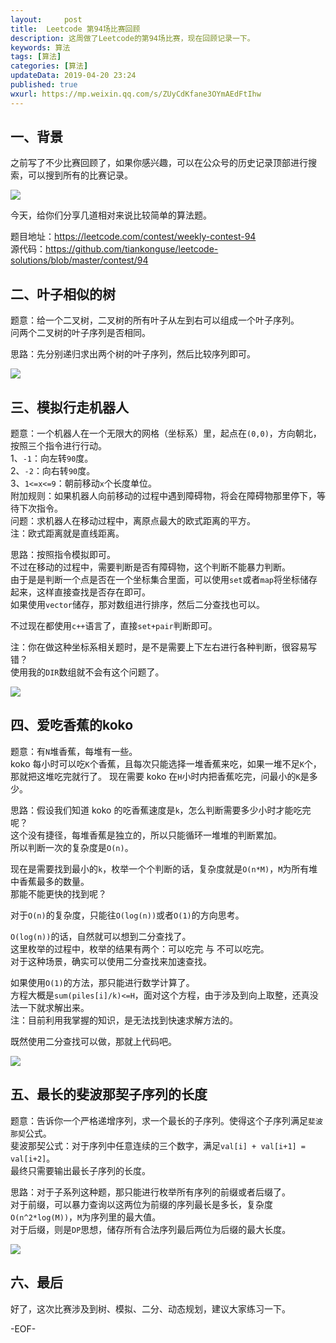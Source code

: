```yaml
---   
layout:     post  
title:  Leetcode 第94场比赛回顾  
description: 这周做了Leetcode的第94场比赛，现在回顾记录一下。    
keywords: 算法  
tags: [算法]    
categories: [算法]  
updateData: 2019-04-20 23:24   
published: true 
wxurl: https://mp.weixin.qq.com/s/ZUyCdKfane3OYmAEdFtIhw  
---  
```



## 一、背景  


之前写了不少比赛回顾了，如果你感兴趣，可以在公众号的历史记录顶部进行搜索，可以搜到所有的比赛记录。  


![](http://res.tiankonguse.com/images/2019/04/20/leetcode-contest-94-001.png)  


今天，给你们分享几道相对来说比较简单的算法题。  


题目地址：https://leetcode.com/contest/weekly-contest-94  
源代码：https://github.com/tiankonguse/leetcode-solutions/blob/master/contest/94  


## 二、叶子相似的树  


题意：给一个二叉树，二叉树的所有叶子从左到右可以组成一个叶子序列。  
问两个二叉树的叶子序列是否相同。  


思路：先分别递归求出两个树的叶子序列，然后比较序列即可。  


![](http://res.tiankonguse.com/images/2019/04/20/leetcode-contest-94-002.png)  


## 三、模拟行走机器人  


题意：一个机器人在一个无限大的网格（坐标系）里，起点在`(0,0)`，方向朝北，按照三个指令进行行动。  
1、`-1`：向左转`90`度。  
2、`-2`：向右转`90`度。  
3、`1<=x<=9`：朝前移动`x`个长度单位。  
附加规则：如果机器人向前移动的过程中遇到障碍物，将会在障碍物那里停下，等待下次指令。  
问题：求机器人在移动过程中，离原点最大的欧式距离的平方。  
注：欧式距离就是直线距离。  


思路：按照指令模拟即可。  
不过在移动的过程中，需要判断是否有障碍物，这个判断不能暴力判断。  
由于是是判断一个点是否在一个坐标集合里面，可以使用`set`或者`map`将坐标储存起来，这样直接查找是否存在即可。  
如果使用`vector`储存，那对数组进行排序，然后二分查找也可以。  


不过现在都使用`c++`语言了，直接`set+pair`判断即可。  


注：你在做这种坐标系相关题时，是不是需要上下左右进行各种判断，很容易写错？  
使用我的`DIR`数组就不会有这个问题了。  


![](http://res.tiankonguse.com/images/2019/04/20/leetcode-contest-94-003.png)  


## 四、爱吃香蕉的koko  


题意：有`N`堆香蕉，每堆有一些。  
koko 每小时可以吃`K`个香蕉，且每次只能选择一堆香蕉来吃，如果一堆不足`K`个，那就把这堆吃完就行了。
现在需要 koko 在`H`小时内把香蕉吃完，问最小的`K`是多少。  


思路：假设我们知道 koko 的吃香蕉速度是`k`，怎么判断需要多少小时才能吃完呢？  
这个没有捷径，每堆香蕉是独立的，所以只能循环一堆堆的判断累加。  
所以判断一次的复杂度是`O(n)`。  


现在是需要找到最小的`k`，枚举一个个判断的话，复杂度就是`O(n*M)`，`M`为所有堆中香蕉最多的数量。    
那能不能更快的找到呢？  


对于`O(n)`的复杂度，只能往`O(log(n))`或者`O(1)`的方向思考。  


`O(log(n))`的话，自然就可以想到二分查找了。  
这里枚举的过程中，枚举的结果有两个：可以吃完 与 不可以吃完。  
对于这种场景，确实可以使用二分查找来加速查找。  


如果使用`O(1)`的方法，那只能进行数学计算了。  
方程大概是`sum(piles[i]/k)<=H`，面对这个方程，由于涉及到向上取整，还真没法一下就求解出来。  
注：目前利用我掌握的知识，是无法找到快速求解方法的。  


既然使用二分查找可以做，那就上代码吧。  


![](http://res.tiankonguse.com/images/2019/04/20/leetcode-contest-94-004.png)  


## 五、最长的斐波那契子序列的长度  


题意：告诉你一个严格递增序列，求一个最长的子序列。使得这个子序列满足`斐波那契`公式。  
斐波那契公式：对于序列中任意连续的三个数字，满足`val[i] + val[i+1] = val[i+2]`。  
最终只需要输出最长子序列的长度。  


思路：对于子系列这种题，那只能进行枚举所有序列的前缀或者后缀了。  
对于前缀，可以暴力查询以这两位为前缀的序列最长是多长，复杂度`O(n^2*log(M))`，`M`为序列里的最大值。  
对于后缀，则是`DP`思想，储存所有合法序列最后两位为后缀的最大长度。  


![](http://res.tiankonguse.com/images/2019/04/20/leetcode-contest-94-005.png)  


## 六、最后  


好了，这次比赛涉及到树、模拟、二分、动态规划，建议大家练习一下。  


-EOF-  



